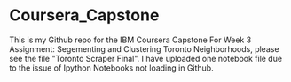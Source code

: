 # Coursera_Capstone
This is my Github repo for the IBM Coursera Capstone
For Week 3 Assignment: Segementing and Clustering Toronto Neighborhoods, please see the file "Toronto Scraper Final". I have uploaded one notebook file due to the issue of Ipython Notebooks not loading in Github.
